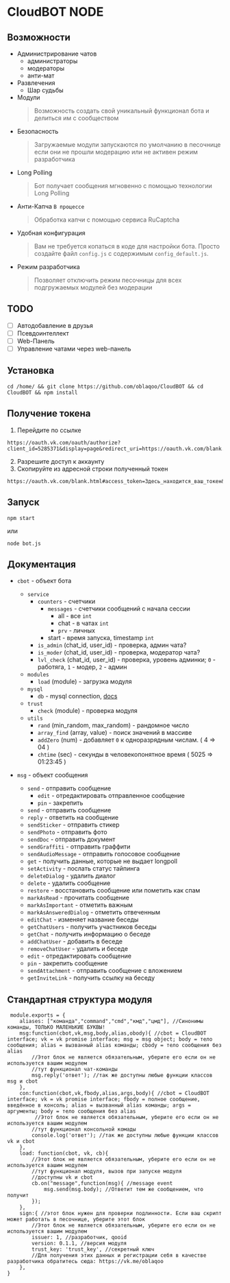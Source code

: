 CloudBOT NODE
=
Возможности
-
* Администрирование чатов
    * администраторы 
    * модераторы
    * анти-мат
* Развлечения
    * Шар судьбы
* Модули
    > Возможность создать свой уникальный функционал бота и делиться им с сообществом
* Безопасность
    > Загружаемые модули запускаются по умолчанию в песочнице если они не прошли модерацию или не активен режим разработчика
* Long Polling 
    > Бот получает сообщения мгновенно с помощью технологии Long Polling
* Анти-Капча `В процессе`
    > Обработка капчи с помощью сервиса RuCaptcha
* Удобная конфигурация
	> Вам не требуется копаться в коде для настройки бота. Просто создайте файл `config.js` с содержимым `config_default.js`.
* Режим разработчика
	> Позволяет отключить режим песочницы для всех подгружаемых модулей без модерации

TODO
-
- [ ] Автодобавление в друзья
- [ ] Псевдоинтеллект
- [ ] Web-Панель
- [ ] Управление чатами через web-панель

Установка
-
```
cd /home/ && git clone https://github.com/oblaqoo/CloudBOT && cd CloudBOT && npm install
```
Получение токена
-
1. Перейдите по ссылке
```
https://oauth.vk.com/oauth/authorize?client_id=5285371&display=page&redirect_uri=https://oauth.vk.com/blank.html&scope=messages%2Cfriends%2Cphotos%2Cstatus%2Coffline%2Caudio&response_type=token&v=5.45
```
2. Разрешите доступ к аккаунту
3. Скопируйте из адресной строки полученный токен
```
https://oauth.vk.com/blank.html#access_token=Здесь_находится_ваш_токен&expires_in=0&user_id=145301982
```
Запуск
-
```
npm start
```
или 
```
node bot.js
```

Документация
-
* `cbot` - объект бота
	* `service`
		* `counters` - счетчики
			* `messages` - счетчики сообщений с начала сессии
              * all - все `int`
              * chat - в чатах `int`
              * `prv` - личных
            * start - время запуска, timestamp `int`
		* `is_admin` (chat_id, user_id) - проверка, админ чата?
		* `is_moder` (chat_id, user_id) - проверка, модератор чата?
		* `lvl_check` (chat_id, user_id) - проверка, уровень админки; `0` - работяга, `1` - модер, `2` - админ
	* `modules`
		* `load` (module) - загрузка модуля
	* `mysql`
		* `db` - mysql connection, [docs](https://www.npmjs.com/package/mysql)
	* `trust`
		* `check` (module) - проверка модуля
	* `utils`
		* `rand` (min_random, max_random) - рандомное число
		* `array_find` (array, value) - поиск значений в массиве
		* `addZero` (num) - добавляет `0` к одноразрядным числам. ( 4 => 04 ) 
		* `chtime` (sec) - секунды в человекопонятное время ( 5025 => 01:23:45 )

* `msg` - объект сообщения
	* `send` - отправить сообщение
		* `edit` - отредактировать отправленное сообщение
		* `pin` - закрепить
	* `send` - отправить сообщение
	* `reply` - ответить на сообщение
	* `sendSticker` - отправить стикер
	* `sendPhoto` - отправить фото
	* `sendDoc` - отправить документ
	* `sendGraffiti` - отправить граффити
	* `sendAudioMessage` - отправить голосовое сообщение
	* `get` - получить данные, которые не выдает longpoll
	* `setActivity` - послать статус тайпинга
	* `deleteDialog` - удалить диалог
	* `delete` - удалить сообщение
	* `restore` - восстановить сообщение или пометить как спам
	* `markAsRead` - прочитать сообщение
	* `markAsImportant` - отметить важным
	* `markAsAnsweredDialog` - отметить отвеченным
	* `editChat` - изменяет название беседы
	* `getChatUsers` - получить участников беседы
	* `getChat` - получить информацию о беседе
	* `addChatUser` - добавить в беседе
	* `removeChatUser` - удалить и беседе
	* `edit` - отредактировать сообщение
	* `pin` - закрепить сообщение
	* `sendAttachment` - отправить сообщение с вложением
	* `getInviteLink` - получить ссылку на беседу

Стандартная структура модуля
-
```
 module.exports = {
	aliases: ["команда","command","cmd","кмд","цмд"], //Синонимы команды, ТОЛЬКО МАЛЕНЬКИЕ БУКВЫ!
	msg:function(cbot,vk,msg,body,alias,obody){ //cbot = CloudBOT interface; vk = vk promise interface; msg = msg object; body = тело сообщения; alias = вызванный alias команды; cbody = тело сообщения без alias
		//Этот блок не является обязательным, уберите его если он не используется вашим модулем
		//тут функционал чат-команды
		msg.reply('ответ'); //так же доступны любые функции классов msg и cbot
	},
	con:function(cbot,vk,fbody,alias,args,body){ //cbot = CloudBOT interface; vk = vk promise interface; fbody = полное сообщение, введённое в консоль; alias = вызванный alias команды; args = аргументы; body = тело сообщения без alias
		 //Этот блок не является обязательным, уберите его если он не используется вашим модулем
		//тут функционал консольной комады
		console.log('ответ'); //так же доступны любые функции классов vk и cbot
	},
	load: function(cbot, vk, cb){ 
		//Этот блок не является обязательным, уберите его если он не используется вашим модулем
		//тут функционал модуля, вызов при запуске модуля
		//доступны vk и cbot
		cb.on("message",function(msg){ //message event
			msg.send(msg.body); //Ответит тем же сообщением, что получит
		});
	},
	sign:{ //этот блок нужен для проверки подлинности. Если ваш скрипт может работать в песочнице, уберите этот блок
		//Этот блок не является обязательным, уберите его если он не используется вашим модулем
		issuer: 1, //разработчик, qooid
		version: 0.1.1, //версия модуля
		trust_key: 'trust_key', //секретный ключ
		//Для получения этих данных и регистрации себя в качестве разработчика обратитесь сюда: https://vk.me/oblaqoo
	},
}
```
